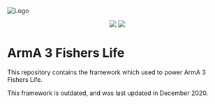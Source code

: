 ![Logo](https://www.arma3fisherslife.net/ressources/images/logo_black.png)
<p align="center"><img src="https://img.shields.io/badge/CURRENT%20VERSION-3.5.1-green.svg?longCache=true&style=for-the-badge" />
    <img src="https://img.shields.io/badge/UPCOMING%20VERSION-3.6-yellow.svg?longCache=true&style=for-the-badge" /></p>

# ArmA 3 Fishers Life

This repository contains the framework which used to power ArmA 3 Fishers Life.

This framework is outdated, and was last updated in December 2020.